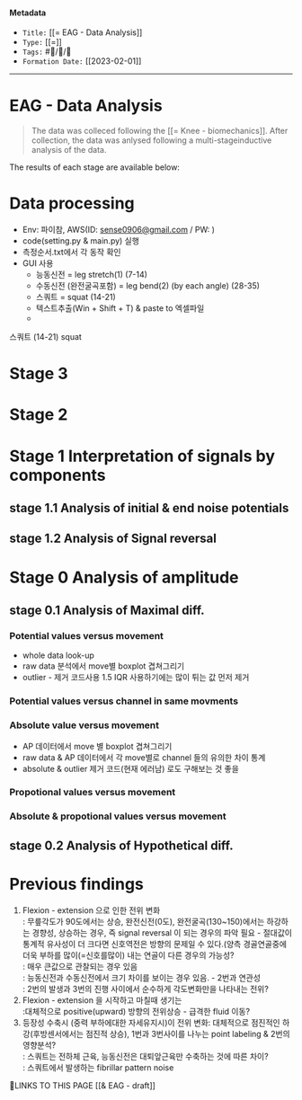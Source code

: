 #### Metadata 
-   `Title:` [[= EAG - Data Analysis]]
-   `Type:` [[=]]
-   `Tags:` #🧠️/📝️/🌱️ 
-   `Formation Date:` [[2023-02-01]]
---

# EAG - Data Analysis
>The data was colleced following the [[= Knee - biomechanics]].  After collection, the data was anlysed following a multi-stageinductive analysis of the data.

The results of each stage are available below:



# Data processing
 - Env: 파이참, AWS(ID: sense0906@gmail.com / PW: )
 - code(setting.py & main.py) 실행
 - 측정순서.txt에서 각 동작 확인
 - GUI 사용
	 - 능동신전 =   leg stretch(1) (7-14)
	 - 수동신전 (완전굴곡포함) = leg bend(2) (by each angle) (28-35)
	 - 스쿼트 = squat (14-21)
	 - 텍스트추출(Win + Shift + T) & paste to 엑셀파일
	 - 

스쿼트 (14-21) squat


# Stage 3
# Stage 2

# Stage 1 Interpretation of signals by components
## stage 1.1 Analysis of initial & end noise potentials

## stage 1.2 Analysis of Signal reversal


# Stage 0 Analysis of amplitude
## stage 0.1 Analysis of Maximal diff.

### Potential values versus movement 
  - whole data look-up
  - raw data 분석에서 move별 boxplot 겹쳐그리기
  - outlier - 제거 코드사용 1.5 IQR  사용하기에는 많이 튀는 값 먼저 제거

### Potential values versus channel in same movments

### Absolute value versus movement
  - AP 데이터에서 move 별 boxplot 겹쳐그리기
  - raw data & AP 데이터에서 각 move별로 channel 들의 유의한 차이 통계
  - absolute & outlier 제거 코드(현재 에러남) 로도 구해보는 것 좋을

### Propotional values versus movement

### Absolute & propotional values versus movement


## stage 0.2 Analysis of Hypothetical diff.


# Previous findings
1.  Flexion - extension 으로 인한 전위 변화  
    : 무릎각도가 90도에서는 상승, 완전신전(0도), 완전굴곡(130~150)에서는 하강하는 경향성, 상승하는 경우, 즉 signal reversal 이 되는 경우의 파악 필요 - 절대값이 통계적 유사성이 더 크다면 신호역전은 방향의 문제일 수 있다.(양측 경골연골중에 더욱 부하를 많이(=신호를많이) 내는 연골이 다른 경우의 가능성?  
    : 매우 큰값으로 관찰되는 경우 있음  
    : 능동신전과 수동신전에서 크기 차이를 보이는 경우 있음. - 2번과 연관성  
    : 2번의 발생과 3번의 진행 사이에서 순수하게 각도변화만을 나타내는 전위?
2.  Flexion - extension 을 시작하고 마칠때 생기는  
    :대체적으로 positive(upward) 방향의 전위상승 - 급격한 fluid 이동?
3.  등장성 수축시 (중력 부하에대한 자세유지시)이 전위 변화: 대체적으로 점진적인 하강(후방센서에서는 점진적 상승), 1번과 3번사이를 나누는 point labeling & 2번의 영향분석?  
    : 스쿼트는 전하체 근육, 능동신전은 대퇴앞근육만 수축하는 것에 따른 차이?  
    : 스쿼트에서 발생하는 fibrillar pattern noise


🔗LINKS TO THIS PAGE
[[& EAG - draft]]
